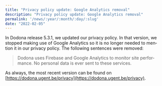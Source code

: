 ```yaml
---
title: "Privacy policy update: Google Analytics removal"
description: "Privacy policy update: Google Analytics removal"
permalink: '/news/:year/:month/:day/:slug'
date: "2022-02-05"
---
```


<NewsHeader :title="$frontmatter.title" :date="$frontmatter.date" lang="en" />

In Dodona release 5.3.1, we updated our privacy policy. In that version, we stopped making use of Google Analytics so it is no longer needed to mention it in our privacy policy. The following sentences were removed:

> Dodona uses Firebase and Google Analytics to monitor site performance. No personal data is ever sent to these services.

As always, the most recent version can be found on [https://dodona.ugent.be/privacy](https://dodona.ugent.be/privacy).
